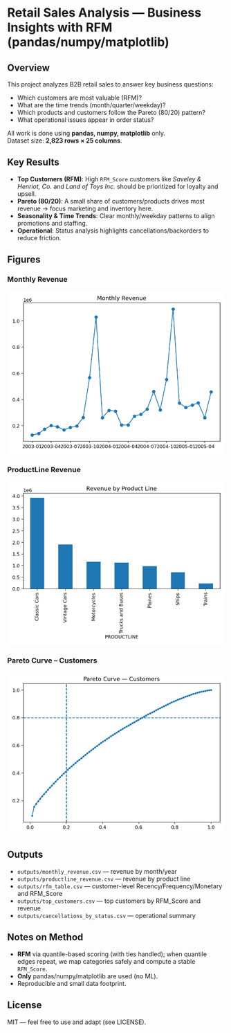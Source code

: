 # Retail Sales Analysis — Business Insights with RFM (pandas/numpy/matplotlib)

## Overview
This project analyzes B2B retail sales to answer key business questions:
- Which customers are most valuable (RFM)?
- What are the time trends (month/quarter/weekday)?
- Which products and customers follow the Pareto (80/20) pattern?
- What operational issues appear in order status?

All work is done using **pandas, numpy, matplotlib** only.  
Dataset size: **2,823 rows × 25 columns**.

## Key Results
- **Top Customers (RFM)**: High `RFM_Score` customers like *Saveley & Henriot, Co.* and *Land of Toys Inc.* should be prioritized for loyalty and upsell.
- **Pareto (80/20)**: A small share of customers/products drives most revenue → focus marketing and inventory here.
- **Seasonality & Time Trends**: Clear monthly/weekday patterns to align promotions and staffing.
- **Operational**: Status analysis highlights cancellations/backorders to reduce friction.

## Figures
### Monthly Revenue
![Monthly Revenue](Images/fig_monthly_revenue.png)

### ProductLine Revenue
![ProductLine Revenue](Images/fig_revenue_by_productline.png)

### Pareto Curve – Customers
![Pareto Curve – Customers](Images/fig_pareto_customers.png)

## Outputs
- `outputs/monthly_revenue.csv` — revenue by month/year
- `outputs/productline_revenue.csv` — revenue by product line
- `outputs/rfm_table.csv` — customer-level Recency/Frequency/Monetary and RFM_Score
- `outputs/top_customers.csv` — top customers by RFM_Score and revenue
- `outputs/cancellations_by_status.csv` — operational summary

## Notes on Method
- **RFM** via quantile-based scoring (with ties handled); when quantile edges repeat, we map categories safely and compute a stable `RFM_Score`.
- **Only** pandas/numpy/matplotlib are used (no ML).  
- Reproducible and small data footprint.

## License
MIT — feel free to use and adapt (see LICENSE).
